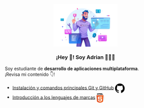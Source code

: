 <p align="center" width="300">
   <img align="center" width="200" src="https://github.com/RamosColonAdrian/RamosColonAdrian/blob/main/19362653.png?raw=true" /><br>
   <h3 align="center">¡Hey 👋! Soy Adrian 👨🏻‍💻</h3>
</p>
<p>Soy estudiante de <strong>desarrollo de aplicaciones multiplataforma</strong>.<br />¡Revisa mi contenido 👇!</p>

- [Instalación y comandos principales Git y GitHub](https://github.com/RamosColonAdrian/proyecto01)   <img width="30" align="center" src="https://github.com/RamosColonAdrian/RamosColonAdrian/blob/main/25231.png"/>
- [Introducción a los lenguajes de marcas](https://github.com/RamosColonAdrian/LMSGI01.git)<img width="30" align="center" src="https://github.com/RamosColonAdrian/RamosColonAdrian/blob/main/919827.png"/>
